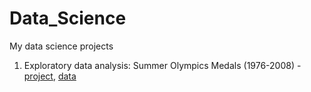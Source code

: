 # Data_Science
My data science projects

1. Exploratory data analysis: Summer Olympics Medals (1976-2008) - [project](https://github.com/joannakois/Data_Science/blob/master/Summer_olimpic_medals.ipynb), [data](https://www.kaggle.com/divyansh22/summer-olympics-medals)
